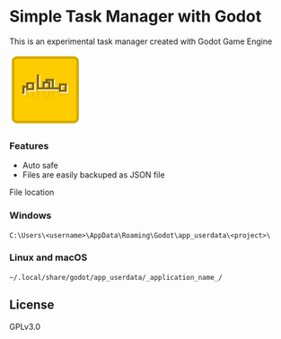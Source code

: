 # Simple Task Manager with Godot

This is an experimental task manager created with Godot Game Engine



![](https://github.com/hamzamu/task-manager-godot/blob/master/logo.png?raw=true)









### Features

- Auto safe
- Files are easily backuped as JSON file

File location

### Windows

```
C:\Users\<username>\AppData\Roaming\Godot\app_userdata\<project>\
```

### Linux and macOS

```
~/.local/share/godot/app_userdata/_application_name_/
```

## License

GPLv3.0

